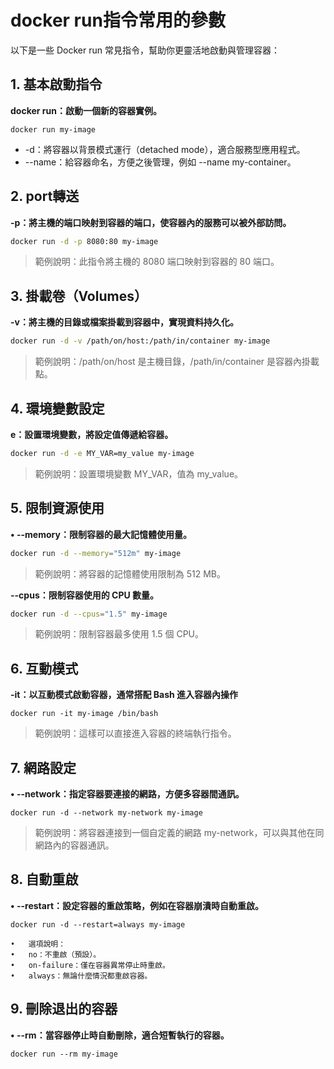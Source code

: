 # docker run指令常用的參數

以下是一些 Docker run 常見指令，幫助你更靈活地啟動與管理容器：

## 1. 基本啟動指令

**docker run：啟動一個新的容器實例。**

```
docker run my-image
```

-	-d：將容器以背景模式運行（detached mode），適合服務型應用程式。
-	--name：給容器命名，方便之後管理，例如 --name my-container。

## 2. port轉送

**-p：將主機的端口映射到容器的端口，使容器內的服務可以被外部訪問。**

```bash
docker run -d -p 8080:80 my-image
```

> 範例說明：此指令將主機的 8080 端口映射到容器的 80 端口。

## 3. 掛載卷（Volumes）

**-v：將主機的目錄或檔案掛載到容器中，實現資料持久化。**

```bash
docker run -d -v /path/on/host:/path/in/container my-image
```

> 範例說明：/path/on/host 是主機目錄，/path/in/container 是容器內掛載點。

## 4. 環境變數設定

**e：設置環境變數，將設定值傳遞給容器。**

```bash
docker run -d -e MY_VAR=my_value my-image
```

> 範例說明：設置環境變數 MY_VAR，值為 my_value。

## 5. 限制資源使用

**•	--memory：限制容器的最大記憶體使用量。**

```bash
docker run -d --memory="512m" my-image
```

>	範例說明：將容器的記憶體使用限制為 512 MB。

**--cpus：限制容器使用的 CPU 數量。**

```bash
docker run -d --cpus="1.5" my-image
```

> 範例說明：限制容器最多使用 1.5 個 CPU。

## 6. 互動模式

**-it：以互動模式啟動容器，通常搭配 Bash 進入容器內操作**

```
docker run -it my-image /bin/bash
```

> 範例說明：這樣可以直接進入容器的終端執行指令。

## 7. 網路設定

**•	--network：指定容器要連接的網路，方便多容器間通訊。**

```
docker run -d --network my-network my-image
```

> 範例說明：將容器連接到一個自定義的網路 my-network，可以與其他在同網路內的容器通訊。

## 8. 自動重啟

**•	--restart：設定容器的重啟策略，例如在容器崩潰時自動重啟。**

```
docker run -d --restart=always my-image
```

```
•	選項說明：
•	no：不重啟（預設）。
•	on-failure：僅在容器異常停止時重啟。
•	always：無論什麼情況都重啟容器。
```

## 9. 刪除退出的容器

**•	--rm：當容器停止時自動刪除，適合短暫執行的容器。**

```
docker run --rm my-image
```
